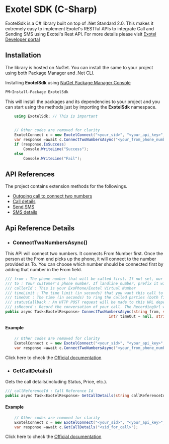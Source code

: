 # Exotel SDK (C-Sharp)

ExotelSdk is a C# library built on top of .Net Standard 2.0. This makes it extremely easy to implement Exotel's RESTful APIs to integrate Call and Sending SMS using Exotel's Rest API. For more details please visit [Exotel Developer portal](https://developer.exotel.com/) 

## Installation
The library is hosted on NuGet. You can install the same to your project using both Package Manager and .Net CLI. 

Installing **ExotelSdk** using [NuGet Package Manager Console](https://www.nuget.org/) 
```bash
PM>Install-Package ExotelSdk
```

This will install the packages and its dependencies to your project and you can start using the methods just by importing the **ExotelSdk** namespace. 

```csharp
    using ExotelSdk; // This is important
    
    
    // Other codes are removed for clarity
    ExotelConnect c = new ExotelConnect("<your_sid>", "<your_api_key>", "<your_api_token>");
    var response =await c.ConnectTwoNumbersAsync("<your_from_phone_number>", "<your_to_phone_number>", "<your_exotel_phone_number>");
    if (response.IsSuccess)
        Console.WriteLine("Success");
    else
        Console.WriteLine("Fail");
```

## API References

The project contains extension methods for the followings. 

- [Outgoing call to connect two numbers](#connecttwonumbersasync)
- [Call details](#getcalldetails)
- [Send SMS](https://github.com/ssswagatss/extension-methods/blob/development/Docs/StringExtensionDocs.md)
- [SMS details](https://github.com/ssswagatss/extension-methods/blob/development/Docs/StringExtensionDocs.md)

## Api Reference Details

* ### ConnectTwoNumbersAsync()
This API will connect two numbers. It connects From Number first. Once the person at the From end picks up the phone, it will connect to the number provided as To. You can choose which number should be connected first by adding that number in the From field.

```csharp
/// from : The phone number that will be called first. If not set, our system will try to match it with a country and make a call. If landline number, prefix it with STD code; Ex: 080XXXX2400
/// to : Your customer's phone number. If landline number, prefix it with STD code; Ex: 080XXXX2400
/// callerId : This is your ExoPhone/Exotel Virtual Number
/// timeLimit : The time limit (in seconds) that you want this call to last. The call will be cut after this time
/// timeOut : The time (in seconds) to ring the called parties (both first and second call leg)
/// statusCallback : An HTTP POST request will be made to this URL depending on what events are subscribed using ‘StatusCallbackEvents’.
/// isRecord : Record the conversation of your call. The RecordingUrl will be sent to the StatusCallback URL if this is set to 'true' and the call conversation happens.
public async Task<ExotelResponse> ConnectTwoNumbersAsync(string from, string to, string callerId, int? timeLimit = null,
                                              int? timeOut = null, string statusCallback = null, bool isRecord = true);
```
#### Example
```csharp
    // Other codes are removed for clarity
    ExotelConnect c = new ExotelConnect("<your_sid>", "<your_api_key>", "<your_api_token>");
    var response =await c.ConnectTwoNumbersAsync("<your_from_phone_number>", "<your_to_phone_number>", "<your_exotel_phone_number>");
```
Click here to check the [Official documentation](https://developer.exotel.com/api/#call-agent)

* ### GetCallDetails()
Gets the call details(including Status, Price, etc.).

```csharp
/// callReferenceId : Call Reference Id
public async Task<ExotelResponse> GetCallDetails(string callReferenceId);
```
#### Example
```csharp
    // Other codes are removed for clarity
    ExotelConnect c = new ExotelConnect("<your_sid>", "<your_api_key>", "<your_api_token>");
    var response =await c.GetCallDetails("<sid_for_call>");
```
Click here to check the [Official documentation](https://developer.exotel.com/api/#call-details)